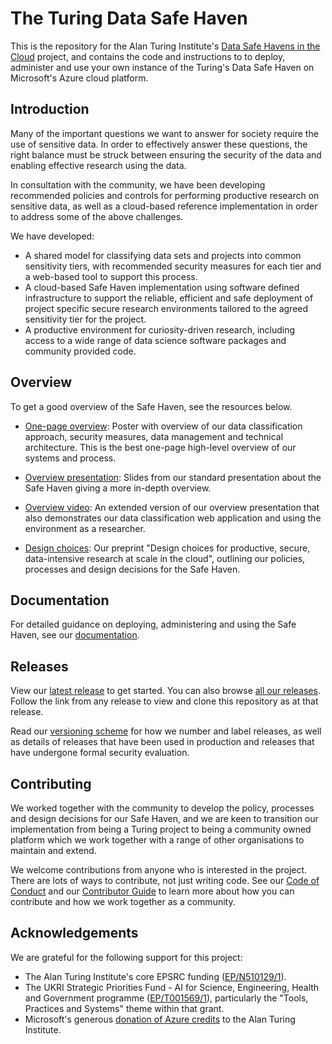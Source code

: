# The Turing Data Safe Haven

This is the repository for the Alan Turing Institute's [Data Safe Havens in the Cloud](https://www.turing.ac.uk/research/research-projects/data-safe-havens-cloud) project, and contains the code and instructions to to deploy, administer and use your own instance of the Turing's Data Safe Haven on Microsoft's Azure cloud platform.


## Introduction

Many of the important questions we want to answer for society require the use of sensitive data. In order to effectively answer these questions, the right balance must be struck between ensuring the security of the data and enabling effective research using the data.

In consultation with the community, we have been developing recommended policies and controls for performing productive research on sensitive data, as well as a cloud-based reference implementation in order to address some of the above challenges.

We have developed:

- A shared model for classifying data sets and projects into common sensitivity tiers, with recommended security measures for each tier and a web-based tool to support this process.
- A cloud-based Safe Haven implementation using software defined infrastructure to support the reliable, efficient and safe deployment of project specific secure research environments tailored to the agreed sensitivity tier for the project.
- A productive environment for curiosity-driven research, including access to a wide range of data science software packages and community provided code.


## Overview

To get a good overview of the Safe Haven, see the resources below.

  - [One-page overview](https://doi.org/10.6084/m9.figshare.11815224): Poster with overview of our data classification approach, security measures, data management and technical architecture. This is the best one-page high-level overview of our systems and process.

  - [Overview presentation](https://doi.org/10.6084/m9.figshare.11923644): Slides from our standard presentation about the Safe Haven giving a more in-depth overview.
  
  - [Overview video](https://youtu.be/uAGhnAnxtvo): An extended version of our overview presentation that also demonstrates our data classification web application and using the environment as a researcher.

  - [Design choices](https://arxiv.org/abs/1908.08737): Our preprint "Design choices for productive, secure, data-intensive research at scale in the cloud", outlining our policies, processes and design decisions for the Safe Haven.


## Documentation

For detailed guidance on deploying, administering and using the Safe Haven, see our [documentation](/docs/README.md).


## Releases

View our [latest release](https://github.com/alan-turing-institute/data-safe-haven/releases/latest) to get started. You can also browse [all our releases](https://github.com/alan-turing-institute/data-safe-haven/releases). Follow the link from any release to view and clone this repository as at that release.

Read our [versioning scheme](VERSIONING.md) for how we number and label releases, as well as details of releases that have been used in production and releases that have undergone formal security evaluation.


## Contributing

We worked together with the community to develop the policy, processes and design decisions for our Safe Haven, and we are keen to transition our implementation from being a Turing project to being a community owned platform which we work together with a range of other organisations to maintain and extend.

We welcome contributions from anyone who is interested in the project. There are lots of ways to contribute, not just writing code. See our [Code of Conduct](CODE_OF_CONDUCT.md) and our [Contributor Guide](CONTRIBUTING.md) to learn more about how you can contribute and how we work together as a community.


## Acknowledgements

We are grateful for the following support for this project:

  - The Alan Turing Institute's core EPSRC funding ([EP/N510129/1](https://gow.epsrc.ukri.org/NGBOViewGrant.aspx?GrantRef=EP/N510129/1)).
  - The UKRI Strategic Priorities Fund - AI for Science, Engineering, Health and Government programme ([EP/T001569/1](https://gow.epsrc.ukri.org/NGBOViewGrant.aspx?GrantRef=EP/T001569/1)), particularly the "Tools, Practices and Systems" theme within that grant.
  - Microsoft's generous [donation of Azure credits](https://www.microsoft.com/en-us/research/blog/microsoft-accelerates-data-science-at-the-alan-turing-institute-with-5m-in-cloud-computing-credits/) to the Alan Turing Institute.
